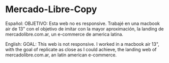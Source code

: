 # Mercado-Libre-Copy
Español:
OBJETIVO: Esta web no es responsive. Trabajé en una macbook air de 13" con el objetivo de imitar con la mayor aproximación, la landing de mercadolibre.com.ar,
un e-commerce de america latina. 

English: 
GOAL: This web is not responsive. I worked in a macbook air 13", with the goal of replicate as close as I could achieve, the landing web of mercadolibre.com.ar, 
an latin american e-commerce. 
